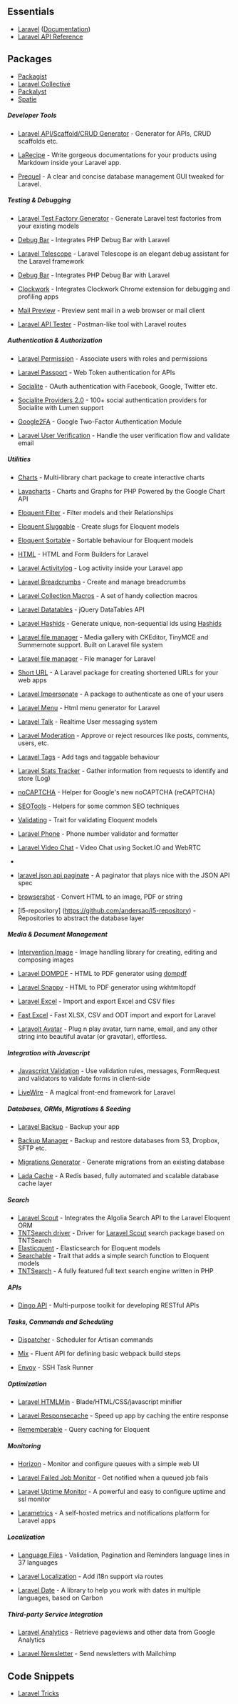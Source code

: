 ## Essentials

* [Laravel](https://laravel.com) ([Documentation](https://laravel.com/docs))
* [Laravel API Reference](https://laravel.com/api/master/)

## Packages

* [Packagist](https://packagist.org/)
* [Laravel Collective](https://laravelcollective.com/)
* [Packalyst](http://packalyst.com/)
* [Spatie](https://spatie.be/en/opensource/laravel)


##### Developer Tools

* [Laravel API/Scaffold/CRUD Generator](https://github.com/InfyOmLabs/laravel-generator) - Generator for APIs, CRUD scaffolds etc.

* [LaRecipe](https://github.com/saleem-hadad/larecipe) - Write gorgeous documentations for your products using Markdown inside your Laravel app.

* [Prequel](https://github.com/Protoqol/Prequel/) - A clear and concise database management GUI tweaked for Laravel.

##### Testing & Debugging
* [Laravel Test Factory Generator](https://github.com/mpociot/laravel-test-factory-helper) - Generate Laravel test factories from your existing models
* [Debug Bar](https://github.com/barryvdh/laravel-debugbar) - Integrates PHP Debug Bar with Laravel

* [Laravel Telescope](https://github.com/laravel/telescope) - Laravel Telescope is an elegant debug assistant for the Laravel framework
* [Debug Bar](https://github.com/barryvdh/laravel-debugbar) - Integrates PHP Debug Bar with Laravel
* [Clockwork](https://github.com/itsgoingd/clockwork) - Integrates Clockwork Chrome extension for debugging and profiling apps

* [Mail Preview](https://github.com/themsaid/laravel-mail-preview) - Preview sent mail in a web browser or mail client

* [Laravel API Tester](https://github.com/asvae/laravel-api-tester) - Postman-like tool with Laravel routes


##### Authentication & Authorization

* [Laravel Permission](https://github.com/spatie/laravel-permission) - Associate users with roles and permissions

* [Laravel Passport](https://laravel.com/docs/8.x/passport) - Web Token authentication for APIs

* [Socialite](https://github.com/laravel/socialite) - OAuth authentication with Facebook, Google, Twitter etc.
* [Socialite Providers 2.0](http://socialiteproviders.github.io/) - 100+ social authentication providers for Socialite with Lumen support

* [Google2FA](https://github.com/antonioribeiro/google2fa) - Google Two-Factor Authentication Module
 
* [Laravel User Verification](https://github.com/jrean/laravel-user-verification) - Handle the user verification flow and validate email

##### Utilities

* [Charts](https://github.com/ConsoleTVs/Charts) - Multi-library chart package to create interactive charts
* [Lavacharts](https://github.com/kevinkhill/lavacharts) - Charts and Graphs for PHP Powered by the Google Chart API

* [Eloquent Filter](https://github.com/Tucker-Eric/EloquentFilter) - Filter models and their Relationships

* [Eloquent Sluggable](https://github.com/cviebrock/eloquent-sluggable) - Create slugs for Eloquent models

* [Eloquent Sortable](https://github.com/spatie/eloquent-sortable) - Sortable behaviour for Eloquent models

* [HTML](https://github.com/LaravelCollective/html) - HTML and Form Builders for Laravel

* [Laravel Activitylog](https://github.com/spatie/laravel-activitylog) - Log activity inside your Laravel app

* [Laravel Breadcrumbs](https://github.com/diglactic/laravel-breadcrumbs) - Create and manage breadcrumbs

* [Laravel Collection Macros](https://github.com/spatie/laravel-collection-macros) - A set of handy collection macros

* [Laravel Datatables](https://github.com/yajra/laravel-datatables) - jQuery DataTables API

* [Laravel Hashids](https://github.com/vinkla/laravel-hashids) - Generate unique, non-sequential ids using [Hashids](http://hashids.org/php/)

* [Laravel file manager](https://github.com/UniSharp/laravel-filemanager) - Media gallery with CKEditor, TinyMCE and Summernote support. Built on Laravel file system
* [Laravel file manager](https://github.com/alexusmai/laravel-file-manager) - File manager for Laravel

* [Short URL](https://github.com/ash-jc-allen/short-url) - A Laravel package for creating shortened URLs for your web apps

* [Laravel Impersonate](https://github.com/404labfr/laravel-impersonate) - A package to authenticate as one of your users

* [Laravel Menu](https://github.com/spatie/laravel-menu) - Html menu generator for Laravel

* [Laravel Talk](https://github.com/nahid/talk) - Realtime User messaging system

* [Laravel Moderation](https://github.com/hootlex/laravel-moderation) - Approve or reject resources like posts, comments, users, etc.
* [Laravel Tags](https://github.com/spatie/laravel-tags) - Add tags and taggable behaviour

* [Laravel Stats Tracker](https://github.com/antonioribeiro/tracker) - Gather information from requests to identify and store (Log)

* [noCAPTCHA](https://github.com/ARCANEDEV/noCAPTCHA) - Helper for Google's new noCAPTCHA (reCAPTCHA)

* [SEOTools](https://github.com/artesaos/seotools) - Helpers for some common SEO techniques

* [Validating](https://github.com/dwightwatson/validating) - Trait for validating Eloquent models

* [Laravel Phone](https://github.com/Propaganistas/Laravel-Phone) - Phone number validator and formatter

* [Laravel Video Chat](https://github.com/PHPJunior/laravel-video-chat) - Video Chat using Socket.IO and WebRTC
* 
* [laravel json api paginate](https://github.com/spatie/laravel-json-api-paginate) - A paginator that plays nice with the JSON API spec
* [browsershot](https://github.com/spatie/browsershot) - Convert HTML to an image, PDF or string
* [l5-repository] (https://github.com/andersao/l5-repository) - Repositories to abstract the database layer
##### Media & Document Management

* [Intervention Image](https://github.com/Intervention/image) - Image handling library for creating, editing and composing images

* [Laravel DOMPDF](https://github.com/barryvdh/laravel-dompdf) - HTML to PDF generator using [dompdf](https://github.com/dompdf/dompdf)
* [Laravel Snappy](https://github.com/KnpLabs/snappy) - HTML to PDF generator using wkhtmltopdf

* [Laravel Excel](https://github.com/Maatwebsite/Laravel-Excel) - Import and export Excel and CSV files
* [Fast Excel](https://github.com/rap2hpoutre/fast-excel) - Fast XLSX, CSV and ODT import and export for Laravel

* [Laravolt Avatar](https://github.com/laravolt/avatar) - Plug n play avatar, turn name, email, and any other string into beautiful avatar (or gravatar), effortless.

##### Integration with Javascript

* [Javascript Validation](https://github.com/proengsoft/laravel-jsvalidation) - Use validation rules, messages, FormRequest and validators to validate forms in client-side

* [LiveWire](https://github.com/livewire/livewire) - A magical front-end framework for Laravel

##### Databases, ORMs, Migrations & Seeding

* [Laravel Backup](https://github.com/spatie/laravel-backup) - Backup your app
* [Backup Manager](https://github.com/backup-manager/laravel) - Backup and restore databases from S3, Dropbox, SFTP etc.

* [Migrations Generator](https://github.com/Xethron/migrations-generator) - Generate migrations from an existing database

* [Lada Cache](https://github.com/spiritix/lada-cache) - A Redis based, fully automated and scalable database cache layer

##### Search

* [Laravel Scout](https://github.com/laravel/scout) - Integrates the Algolia Search API to the Laravel Eloquent ORM
* [TNTSearch driver](https://github.com/teamtnt/laravel-scout-tntsearch-driver) - Driver for [Laravel Scout](https://github.com/laravel/scout) search package based on TNTSearch
* [Elasticquent](https://github.com/elasticquent/Elasticquent) - Elasticsearch for Eloquent models
* [Searchable](https://github.com/nicolaslopezj/searchable) - Trait that adds a simple search function to Eloquent models
* [TNTSearch](https://github.com/teamtnt/tntsearch) - A fully featured full text search engine written in PHP

##### APIs

* [Dingo API](https://github.com/dingo/api) - Multi-purpose toolkit for developing RESTful APIs

##### Tasks, Commands and Scheduling

* [Dispatcher](https://github.com/indatus/dispatcher) - Scheduler for Artisan commands

* [Mix](https://github.com/JeffreyWay/laravel-mix) - Fluent API for defining basic webpack build steps

* [Envoy](https://github.com/laravel/envoy) - SSH Task Runner

##### Optimization

* [Laravel HTMLMin](https://github.com/GrahamCampbell/Laravel-HTMLMin) - Blade/HTML/CSS/javascript minifier

* [Laravel Responsecache](https://github.com/spatie/laravel-responsecache) - Speed up app by caching the entire response

* [Rememberable](https://github.com/dwightwatson/rememberable) - Query caching for Eloquent

##### Monitoring

* [Horizon](https://github.com/laravel/horizon) - Monitor and configure queues with a simple web UI
* [Laravel Failed Job Monitor](https://github.com/spatie/laravel-failed-job-monitor) - Get notified when a queued job fails

* [Laravel Uptime Monitor](https://github.com/spatie/laravel-uptime-monitor) - A powerful and easy to configure uptime and ssl monitor

* [Larametrics](https://github.com/aschmelyun/larametrics) - A self-hosted metrics and notifications platform for Laravel apps

##### Localization

* [Language Files](https://github.com/caouecs/Laravel-lang) - Validation, Pagination and Reminders language lines in 37 languages
* [Laravel Localization](https://github.com/mcamara/laravel-localization) - Add i18n support via routes

* [Laravel Date](https://github.com/jenssegers/date) - A library to help you work with dates in multiple languages, based on Carbon

##### Third-party Service Integration

* [Laravel Analytics](https://github.com/spatie/laravel-analytics) - Retrieve pageviews and other data from Google Analytics

* [Laravel Newsletter](https://github.com/spatie/laravel-newsletter) - Send newsletters with Mailchimp


## Code Snippets

* [Laravel Tricks](http://laravel-tricks.com/)
